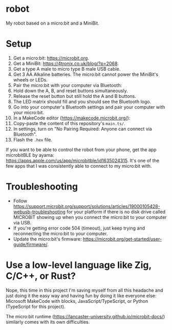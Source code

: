 # robot

My robot based on a micro:bit and a MiniBit.

# Setup

1. Get a micro:bit: <https://microbit.org>.
2. Get a MiniBit: <https://4tronix.co.uk/blog/?p=2068>.
3. Get a type A male to micro type B male USB cable.
4. Get 3 AA Alkaline batteries. The micro:bit cannot power the MiniBit's wheels or LEDs.
5. Pair the micro:bit with your computer via Bluetooth:
  1. Hold down the A, B, and reset buttons simultaneously.
  2. Release the reset button but still hold the A and B buttons.
  3. The LED matrix should fill and you should see the Bluetooth logo.
  4. Go into your computer's Bluetooth settings and pair your computer with your micro:bit.
6. In a MakeCode editor (<https://makecode.microbit.org/>):
  1. Copy-paste the content of this repository's `main.ts/`.
  2. In settings, turn on "No Pairing Required: Anyone can connect via Bluetooth".
  3. Flash the `.hex` file.

If you want to be able to control the robot from your phone, get the app microbitBLE by ayama: <https://apps.apple.com/us/app/microbitble/id1635024315>.
It's one of the few apps that I was consistently able to connect to my micro:bit with.

# Troubleshooting

* Follow <https://support.microbit.org/support/solutions/articles/19000105428-webusb-troubleshooting> for your platform if there is no disk drive called MICROBIT showing up when you connect the micro:bit to your computer via USB.
* If you're getting error code 504 (timeout), just keep trying and reconnecting the micro:bit to your computer.
* Update the micro:bit's firmware: <https://microbit.org/get-started/user-guide/firmware/>.

# Use a low-level language like Zig, C/C++, or Rust?

Nope, this time in this project I'm saving myself from all this headache and just doing it the easy way and having fun by doing it like everyone else: Microsoft MakeCode with blocks, JavaScript/TypeScript, or Python (TypeScript for this project).

The micro:bit runtime (<https://lancaster-university.github.io/microbit-docs/>) similarly comes with its own difficulties.

